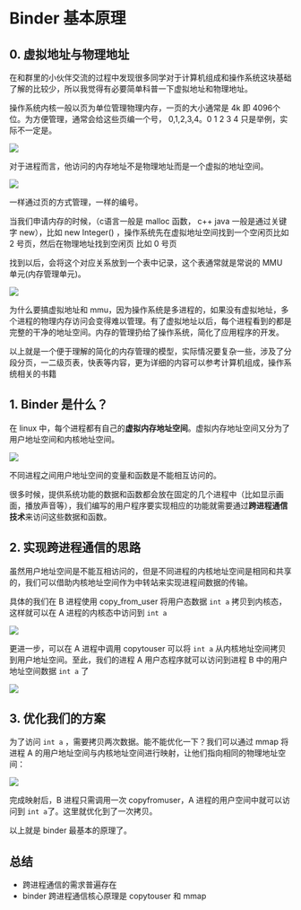 # Binder 基本原理


## 0. 虚拟地址与物理地址

在和群里的小伙伴交流的过程中发现很多同学对于计算机组成和操作系统这块基础了解的比较少，所以我觉得有必要简单科普一下虚拟地址和物理地址。

操作系统内核一般以页为单位管理物理内存，一页的大小通常是 4k 即 4096个位。为方便管理，通常会给这些页编一个号， 0,1,2,3,4。0 1 2 3 4 只是举例，实际不一定是。

![](https://gitee.com/stingerzou/pic-bed/raw/master/img/cf49279b1e319ab6b9ec73f0918b109.png)


对于进程而言，他访问的内存地址不是物理地址而是一个虚拟的地址空间。

![](https://gitee.com/stingerzou/pic-bed/raw/master/img/b9c4c9b6cc3ff419b09e4af335ba685.png)

一样通过页的方式管理，一样的编号。

当我们申请内存的时候，（c语言一般是 malloc 函数， c++ java 一般是通过关键字 new），比如 new Integer() ，操作系统先在虚拟地址空间找到一个空闲页比如 2 号页，然后在物理地址找到空闲页 比如 0 号页

找到以后，会将这个对应关系放到一个表中记录，这个表通常就是常说的 MMU 单元(内存管理单元)。

![](https://gitee.com/stingerzou/pic-bed/raw/master/img/9ef4c16c413d106cd91a64698b7507b.png)

为什么要搞虚拟地址和 mmu，因为操作系统是多进程的，如果没有虚拟地址，多个进程的物理内存访问会变得难以管理。有了虚拟地址以后，每个进程看到的都是完整的干净的地址空间。内存的管理扔给了操作系统，简化了应用程序的开发。

以上就是一个便于理解的简化的内存管理的模型，实际情况要复杂一些，涉及了分段分页，一二级页表，快表等内容，更为详细的内容可以参考计算机组成，操作系统相关的书籍


## 1. Binder 是什么？

在 linux 中，每个进程都有自己的**虚拟内存地址空间**。虚拟内存地址空间又分为了用户地址空间和内核地址空间。

![](https://gitee.com/stingerzou/pic-bed/raw/master/img/20221117212450.png)

不同进程之间用户地址空间的变量和函数是不能相互访问的。

很多时候，提供系统功能的数据和函数都会放在固定的几个进程中（比如显示画面，播放声音等），我们编写的用户程序要实现相应的功能就需要通过**跨进程通信技术**来访问这些数据和函数。


## 2. 实现跨进程通信的思路

虽然用户地址空间是不能互相访问的，但是不同进程的内核地址空间是相同和共享的，我们可以借助内核地址空间作为中转站来实现进程间数据的传输。

具体的我们在 B 进程使用 copy_from_user 将用户态数据 `int a` 拷贝到内核态，这样就可以在 A 进程的内核态中访问到 `int a`


![](https://gitee.com/stingerzou/pic-bed/raw/master/img/20221117214847.png)

更进一步，可以在 A 进程中调用 copytouser 可以将 `int a` 从内核地址空间拷贝到用户地址空间。至此，我们的进程 A 用户态程序就可以访问到进程 B 中的用户地址空间数据 `int a` 了

![](https://gitee.com/stingerzou/pic-bed/raw/master/img/20221117215145.png)

## 3. 优化我们的方案

为了访问 `int a` ，需要拷贝两次数据。能不能优化一下？我们可以通过 mmap 将进程 A 的用户地址空间与内核地址空间进行映射，让他们指向相同的物理地址空间：

![](https://gitee.com/stingerzou/pic-bed/raw/master/img/20221117220739.png)

完成映射后，B 进程只需调用一次 copyfromuser，A 进程的用户空间中就可以访问到 `int a`了。这里就优化到了一次拷贝。



以上就是 binder 最基本的原理了。


## 总结

* 跨进程通信的需求普遍存在
* binder 跨进程通信核心原理是 copytouser 和 mmap
